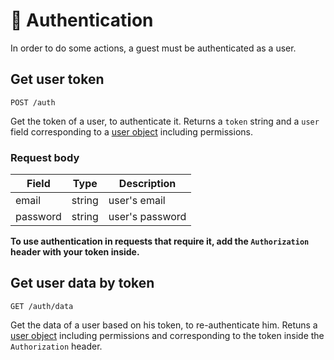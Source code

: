 # 🔐 Authentication

In order to do some actions, a guest must be authenticated as a user.

## Get user token

`POST /auth`

Get the token of a user, to authenticate it. Returns a `token` string and a `user` field corresponding to a [user object](../resources/User.md#user-object) including permissions.

### Request body

| Field    | Type   | Description     |
| -------- | ------ | --------------- |
| email    | string | user's email    |
| password | string | user's password |

**To use authentication in requests that require it, add the `Authorization` header with your token inside.**

## Get user data by token

`GET /auth/data`

Get the data of a user based on his token, to re-authenticate him. Retuns a [user object](../resources/User.md#user-object) including permissions and corresponding to the token inside the `Authorization` header.
